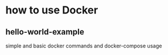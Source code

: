 # how to use Docker

## hello-world-example

simple and basic docker commands and docker-compose usage


